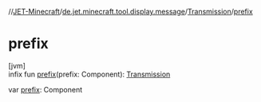 //[JET-Minecraft](../../../index.md)/[de.jet.minecraft.tool.display.message](../index.md)/[Transmission](index.md)/[prefix](prefix.md)

# prefix

[jvm]\
infix fun [prefix](prefix.md)(prefix: Component): [Transmission](index.md)

var [prefix](prefix.md): Component
